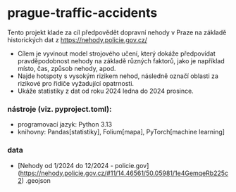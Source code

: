 # prague-traffic-accidents
Tento projekt klade za cíl předpovědět dopravní nehody v Praze na základě historických dat z https://nehody.policie.gov.cz/

- Cílem je vyvinout model strojového učení, který dokáže předpovídat pravděpodobnost nehody na základě různých faktorů, jako je například místo, čas, způsob nehody, apod.
- Najde hotspoty s vysokým rizikem nehod, následně označí oblasti za rizikové pro řidiče vyžadující opatrnosti.
- Ukáže statistiky z dat od roku 2024 ledna do 2024 prosince.

### nástroje (viz. pyproject.toml):
- programovací jazyk: Python 3.13
- knihovny: Pandas[statistiky], Folium[mapa], PyTorch[machine learning]

### data

- [Nehody od 1/2024 do 12/2024 - policie.gov] (https://nehody.policie.gov.cz/#11/14.46561/50.05981/1e4GemqeRb225c2) .geojson
  
